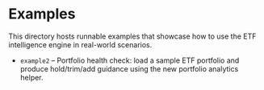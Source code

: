 # Examples

This directory hosts runnable examples that showcase how to use the ETF intelligence engine in real-world scenarios.

- `example2` – Portfolio health check: load a sample ETF portfolio and produce hold/trim/add guidance using the new portfolio
  analytics helper.
